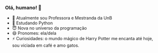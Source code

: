 ### Olá, humano! 👋

- 🔭 Atualmente sou Professora e Mestranda da UnB
- 🌱 Estudando Python
- 😇 Nova no universo da programação
- 😄 Pronomes: ela/dela
- ⚡ Curiosidades: o mundo mágico de Harry Potter me encanta até hoje, sou viciada em café e amo gatos.

##
